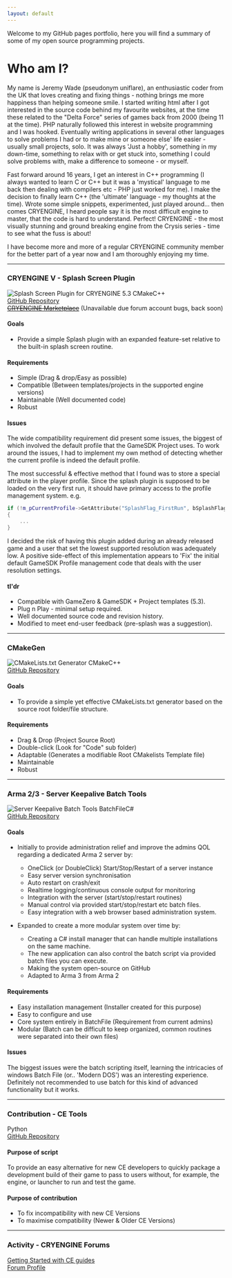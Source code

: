 ```yaml
---
layout: default
---
```


Welcome to my GitHub pages portfolio, here you will find a summary of some of my open source programming projects.

# [](#header-1)Who am I?

My name is Jeremy Wade (pseudonym uniflare), an enthusiastic coder from the UK that loves creating and fixing things - nothing brings me more happiness than helping someone smile. 
I started writing html after I got interested in the source code behind my favourite websites, at the time these related to the "Delta Force" series of games back from 2000 (being 11 at the time). 
PHP naturally followed this interest in website programming and I was hooked. Eventually writing applications in several other languages to solve problems I had or to make mine or someone else' life easier - usually small projects, solo. 
It was always 'Just a hobby', something in my down-time, something to relax with or get stuck into, something I could solve problems with, make a difference to someone - or myself.
 
Fast forward around 16 years, I get an interest in C++ programming (I always wanted to learn C or C++ but it was a 'mystical' language to me back then dealing with compilers etc - PHP just worked for me). 
I make the decision to finally learn C++ (the 'ultimate' language - my thoughts at the time). Wrote some simple snippets, experimented, just played around... then comes CRYENGINE, I heard people say it is the most difficult engine to master, that the code is hard to understand.
Perfect! CRYENGINE - the most visually stunning and ground breaking engine from the Crysis series - time to see what the fuss is about!

I have become more and more of a regular CRYENGINE  community member for the better part of a year now and I am thoroughly enjoying my time.

* * *

### [](#header-3)CRYENGINE V - Splash Screen Plugin
![Splash Screen Plugin for CRYENGINE 5.3](/assets/images/splashplugin.jpg)
<span id="langtag">CMake</span><span id="langtag">C++</span><br/>
[GitHub Repository](https://github.com/uniflare/SplashExample)<br />~~[CRYENGINE Marketplace](https://www.cryengine.com/marketplace/product/splash-screen-example-plugin)~~ (Unavailable due forum account bugs, back soon)<br/>

#### Goals
- Provide a simple Splash plugin with an expanded feature-set relative to the built-in splash screen routine.

#### Requirements
- Simple (Drag & drop/Easy as possible)
- Compatible (Between templates/projects in the supported engine versions)
- Maintainable (Well documented code)
- Robust

#### Issues
The wide compatibility requirement did present some issues, the biggest of which involved the default profile that the GameSDK Project uses. 
To work around the issues, I had to implement my own method of detecting whether the current profile is indeed the default profile.

The most successful & effective method that I found was to store a special attribute in the player profile. Since the splash plugin is supposed 
to be loaded on the very first run, it should have primary access to the profile management system. e.g.
```cpp
if (!m_pCurrentProfile->GetAttribute("SplashFlag_FirstRun", bSplashFlag, false))
{
	...
}
```
I decided the risk of having this plugin added during an already released game and a user that set the lowest supported resolution was adequately low.
A positive side-effect of this implementation appears to 'Fix' the initial default GameSDK Profile management code that deals with the user resolution settings.

#### tl'dr
 - Compatible with GameZero & GameSDK + Project templates (5.3).
 - Plug n Play - minimal setup required.
 - Well documented source code and revision history.
 - Modified to meet end-user feedback (pre-splash was a suggestion).

* * *

### [](#header-3)CMakeGen
![CMakeLists.txt Generator](/assets/images/cmakegen.jpg)
<span id="langtag">CMake</span><span id="langtag">C++</span><br/>
[GitHub Repository](https://github.com/uniflare/CMakeGen)<br/>

#### Goals
- To provide a simple yet effective CMakeLists.txt generator based on the source root folder/file structure.

#### Requirements
- Drag & Drop (Project Source Root)
- Double-click (Look for "Code" sub folder)
- Adaptable (Generates a modifiable Root CMakelists Template file)
- Maintainable
- Robust

* * *

### [](#header-3)Arma 2/3 - Server Keepalive Batch Tools
![Server Keepalive Batch Tools](/assets/images/skbt.jpg)
<span id="langtag">BatchFile</span><span id="langtag">C#</span><br/>
[GitHub Repository](https://github.com/uniflare/skbtforarma)<br/>

#### Goals
 - Initially to provide administration relief and improve the admins QOL regarding a dedicated Arma 2 server by:
	- OneClick (or DoubleClick) Start/Stop/Restart of a server instance
	- Easy server version synchronisation
	- Auto restart on crash/exit
	- Realtime logging/continuous console output for monitoring
	- Integration with the server (start/stop/restart routines)
	- Manual control via provided start/stop/restart etc batch files.
	- Easy integration with a web browser based administration system.
	
 - Expanded to create a more modular system over time by:
	- Creating a C# install manager that can handle multiple installations on the same machine.
	- The new application can also control the batch script via provided batch files you can execute.
	- Making the system open-source on GitHub
	- Adapted to Arma 3 from Arma 2
 
#### Requirements
- Easy installation management (Installer created for this purpose)
- Easy to configure and use
- Core system entirely in BatchFile (Requirement from current admins)
- Modular (Batch can be difficult to keep organized, common routines were separated into their own files)

#### Issues
The biggest issues were the batch scripting itself, learning the intricacies of windows Batch File (or.. 'Modern DOS') was an interesting experience.
Definitely not recommended to use batch for this kind of advanced functionality but it works.
 
* * *

### [](#header-3)Contribution - CE Tools
<span id="langtag">Python</span><br/>
[GitHub Repository](https://github.com/patsytau/ce_tools)<br/>

#### Purpose of script
To provide an easy alternative for new CE developers to quickly package a development build of their game to pass to users without, for example, the engine, or launcher to run and test the game.

#### Purpose of contribution
- To fix incompatibility with new CE Versions
- To maximise compatibility (Newer & Older CE Versions)

* * *

### [](#header-3)Activity - CRYENGINE Forums
[Getting Started with CE guides](https://forum.cryengine.com/viewtopic.php?f=11&t=66)<br />
[Forum Profile](https://forum.cryengine.com/memberlist.php?mode=viewprofile&u=83036)
